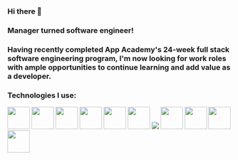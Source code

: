 ### Hi there 👋

### Manager turned software engineer!

### Having recently completed App Academy's 24-week full stack software engineering program, I'm now looking for work roles with ample opportunities to continue learning and add value as a developer.

### Technologies I use:
<img src="https://cdn.jsdelivr.net/gh/devicons/devicon/icons/python/python-original.svg" height="50px" width="50px" /> <img src="https://cdn.jsdelivr.net/gh/devicons/devicon/icons/javascript/javascript-original.svg" height="50px" width="50px"/> <img src="https://cdn.jsdelivr.net/gh/devicons/devicon/icons/react/react-original.svg" height="50px" width="50px"/> <img src="https://cdn.jsdelivr.net/gh/devicons/devicon/icons/redux/redux-original.svg" height="50px" width="50px"/> <img src="https://cdn.jsdelivr.net/gh/devicons/devicon/icons/postgresql/postgresql-original.svg" height="50px" width="50px"/> <img src="https://cdn.jsdelivr.net/gh/devicons/devicon/icons/express/express-original-wordmark.svg" height="50px" width="50px"/> <img src="https://cdn.jsdelivr.net/gh/devicons/devicon/icons/flask/flask-original.svg" /> <img src="https://cdn.jsdelivr.net/gh/devicons/devicon/icons/sequelize/sequelize-original.svg" height="50px" width="50px"/> <img src="https://cdn.jsdelivr.net/gh/devicons/devicon/icons/git/git-original.svg" height="50px" width="50px"/> <img src="https://cdn.jsdelivr.net/gh/devicons/devicon/icons/html5/html5-original.svg" height="50px" width="50px"/> <img src="https://cdn.jsdelivr.net/gh/devicons/devicon/icons/css3/css3-original.svg" height="50px" width="50px"/>












<!--
**RyanKagrise/RyanKagrise** is a ✨ _special_ ✨ repository because its `README.md` (this file) appears on your GitHub profile.

Python JavaScript React Redux Flask Express.js Postgres Sequelize Git HTML5 CSS3 Heroku Docker
Here are some ideas to get you started:

- 🔭 I’m currently working on ...
- 🌱 I’m currently learning ...
- 👯 I’m looking to collaborate on ...
- 🤔 I’m looking for help with ...
- 💬 Ask me about ...
- 📫 How to reach me: ...
- 😄 Pronouns: ...
- ⚡ Fun fact: ...
-->
